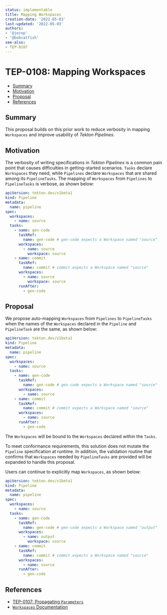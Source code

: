 ```yaml
---
status: implementable
title: Mapping Workspaces
creation-date: '2022-05-03'
last-updated: '2022-05-03'
authors:
- '@jerop'
- '@bobcatfish'
see-also:
- TEP-0107
---
```


# TEP-0108: Mapping Workspaces

<!-- toc -->
- [Summary](#summary)
- [Motivation](#motivation)
- [Proposal](#proposal)
- [References](#references)
<!-- /toc -->

## Summary

This proposal builds on this prior work to reduce verbosity in mapping `Workspaces` and improve usability of
*Tekton Pipelines*.

## Motivation

The verbosity of writing specifications in *Tekton Pipelines* is a common pain point that causes difficulties in 
getting-started scenarios. `Tasks` declare `Workspaces` they need, while `Pipelines` declare `Workspaces` that are
shared among its `PipelineTasks`. The mapping of `Workspaces` from `Pipelines` to `PipelineTasks` is verbose, as
shown below:

```yaml
apiVersion: tekton.dev/v1beta1
kind: Pipeline
metadata:
  name: pipeline
spec:
  workspaces:
    - name: source
  tasks:
    - name: gen-code
      taskRef:
        name: gen-code # gen-code expects a Workspace named "source"
      workspaces:
        - name: source
          workspace: source
    - name: commit
      taskRef:
        name: commit # commit expects a Workspace named "source"
      workspaces:
        - name: source
          workspace: source
      runAfter:
        - gen-code
```

## Proposal

We propose auto-mapping `Workspaces` from `Pipelines` to `PipelineTasks` when the names of the `Workspaces` declared in
the `Pipeline` and `PipelineTask` are the same, as shown below:

```yaml
apiVersion: tekton.dev/v1beta1
kind: Pipeline
metadata:
  name: pipeline
spec:
  workspaces:
    - name: source
  tasks:
    - name: gen-code
      taskRef:
        name: gen-code # gen-code expects a Workspace named "source"
      workspaces:
        - name: source
    - name: commit
      taskRef:
        name: commit # commit expects a Workspace named "source"
      workspaces:
        - name: source
      runAfter:
        - gen-code
```

The `Workspaces` will be bound to the `Workspaces` declared within the `Tasks`. 

To meet conformance requirements, this solution does not mutate the `Pipeline` specification at runtime. In addition, 
the validation routine that confirms that `Workspaces` needed by `PipelineTasks` are provided will be expanded to
handle this proposal.

Users can continue to explicitly map `Workspaces`, as shown below:

```yaml
apiVersion: tekton.dev/v1beta1
kind: Pipeline
metadata:
  name: pipeline
spec:
  workspaces:
    - name: source
  tasks:
    - name: gen-code
      taskRef:
        name: gen-code # gen-code expects a Workspace named "output"
      workspaces:
        - name: output
          workspace: source
    - name: commit
      taskRef:
        name: commit # commit expects a Workspace named "source"
      workspaces:
        - name: source
      runAfter:
        - gen-code
```

## References

- [TEP-0107: Propagating `Parameters`](0107-propagating-parameters.md)
- [`Workspaces` Documentation](https://github.com/tektoncd/pipeline/blob/main/docs/workspaces.md)